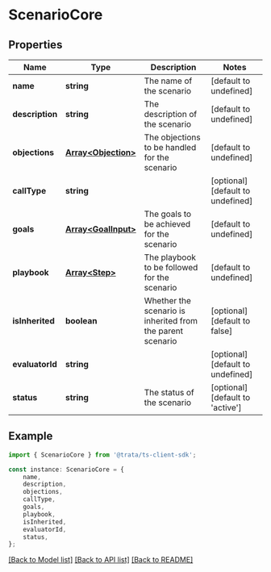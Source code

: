 # ScenarioCore


## Properties

Name | Type | Description | Notes
------------ | ------------- | ------------- | -------------
**name** | **string** | The name of the scenario | [default to undefined]
**description** | **string** | The description of the scenario | [default to undefined]
**objections** | [**Array&lt;Objection&gt;**](Objection.md) | The objections to be handled for the scenario | [default to undefined]
**callType** | **string** |  | [optional] [default to undefined]
**goals** | [**Array&lt;GoalInput&gt;**](GoalInput.md) | The goals to be achieved for the scenario | [default to undefined]
**playbook** | [**Array&lt;Step&gt;**](Step.md) | The playbook to be followed for the scenario | [default to undefined]
**isInherited** | **boolean** | Whether the scenario is inherited from the parent scenario | [optional] [default to false]
**evaluatorId** | **string** |  | [optional] [default to undefined]
**status** | **string** | The status of the scenario | [optional] [default to 'active']

## Example

```typescript
import { ScenarioCore } from '@trata/ts-client-sdk';

const instance: ScenarioCore = {
    name,
    description,
    objections,
    callType,
    goals,
    playbook,
    isInherited,
    evaluatorId,
    status,
};
```

[[Back to Model list]](../README.md#documentation-for-models) [[Back to API list]](../README.md#documentation-for-api-endpoints) [[Back to README]](../README.md)
